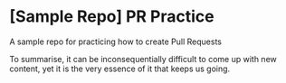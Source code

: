 # [Sample Repo] PR Practice
A sample repo for practicing how to create Pull Requests

To summarise, it can be inconsequentially difficult to come up with new content,
yet it is the very essence of it that keeps us going.
